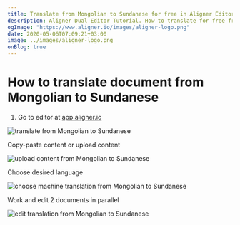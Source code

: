 ```yaml
---
title: Translate from Mongolian to Sundanese for free in Aligner Editor
description: Aligner Dual Editor Tutorial. How to translate for free from Mongolian to Sundanese. Aligner is multilingual document management platform. 
ogImage: "https://www.aligner.io/images/aligner-logo.png"
date: 2020-05-06T07:09:21+03:00
image: ../images/aligner-logo.png
onBlog: true
---
```


# How to translate document from Mongolian to Sundanese

1. Go to editor at [app.aligner.io](https://app.aligner.io "Aligner App web page")

![translate from Mongolian to Sundanese](../aligner-blank-editor.png "translate from Mongolian to Sundanese")

Copy-paste content or upload content

![upload content from Mongolian to Sundanese](../aligner-uploaded-document.png "upload content from Mongolian to Sundanese")

Choose desired language

![choose machine translation from Mongolian to Sundanese](../aligner-language-dropdown.png "choose machine translation from Mongolian to Sundanese")

Work and edit 2 documents in parallel

![edit translation from Mongolian to Sundanese](../aligner-double-sitded-editor.png "edit translation from Mongolian to Sundanese")

